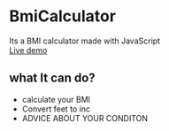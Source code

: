 # BmiCalculator
Its a BMI calculator  made with JavaScript <br>
[Live demo](https://shohanurrahmanshohan.github.io/BmiCalculator/)
<br>
## what It can do? <br>
- calculate your BMI
- Convert feet to inc 
- ADVICE ABOUT YOUR CONDITON 
